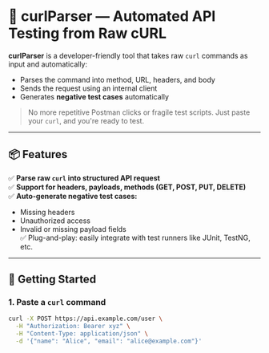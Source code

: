 # 🧪 curlParser — Automated API Testing from Raw cURL

**curlParser** is a developer-friendly tool that takes raw `curl` commands as input and automatically:
- Parses the command into method, URL, headers, and body
- Sends the request using an internal client
- Generates **negative test cases** automatically

> No more repetitive Postman clicks or fragile test scripts. Just paste your `curl`, and you're ready to test.

---

## 📦 Features

✅ **Parse raw `curl` into structured API request**  
✅ **Support for headers, payloads, methods (GET, POST, PUT, DELETE)**  
✅ **Auto-generate negative test cases:**  
   - Missing headers
   - Unauthorized access
   - Invalid or missing payload fields  
✅ Plug-and-play: easily integrate with test runners like JUnit, TestNG, etc.

---

## 🚀 Getting Started

### 1. Paste a `curl` command

```bash
curl -X POST https://api.example.com/user \
  -H "Authorization: Bearer xyz" \
  -H "Content-Type: application/json" \
  -d '{"name": "Alice", "email": "alice@example.com"}'
